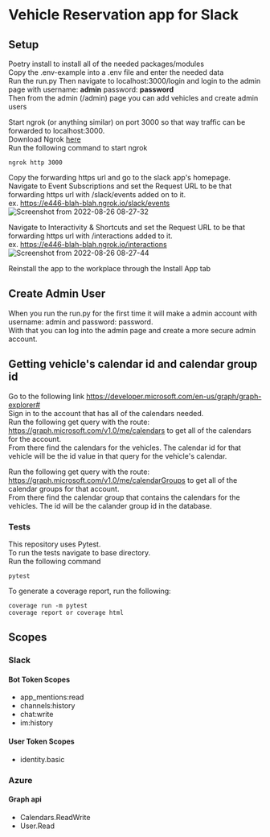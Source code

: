 # Vehicle Reservation app for Slack

## Setup  
Poetry install to install all of the needed packages/modules    
Copy the .env-example into a .env file and enter the needed data  
Run the run.py
Then navigate to localhost:3000/login and login to the admin page with username: **admin** password: **password**    
Then from the admin (/admin) page you can add vehicles and create admin users  

Start ngrok (or anything similar) on port 3000 so that way traffic can be forwarded to localhost:3000.  
Download Ngrok [here](https://ngrok.com/download)  
Run the following command to start ngrok
```
ngrok http 3000
```
Copy the forwarding https url and go to the slack app's homepage.  
Navigate to Event Subscriptions and set the Request URL to be that forwarding https url with /slack/events added on to it.  
ex. https://e446-blah-blah.ngrok.io/slack/events  
![Screenshot from 2022-08-26 08-27-32](https://user-images.githubusercontent.com/78196548/186927233-688045ed-1ad8-439b-8cd5-8d1e5ea08053.png)

Navigate to Interactivity & Shortcuts and set the Request URL to be that forwarding https url with /interactions added to it.  
ex. https://e446-blah-blah.ngrok.io/interactions  
 ![Screenshot from 2022-08-26 08-27-44](https://user-images.githubusercontent.com/78196548/186927374-fffb86e8-08b7-4e56-a615-13ef42615254.png)

Reinstall the app to the workplace through the Install App tab

## Create Admin User  
When you run the run.py for the first time it will make a admin account with username: admin and password: password.  
With that you can log into the admin page and create a more secure admin account.  

## Getting vehicle's calendar id and calendar group id  
Go to the following link https://developer.microsoft.com/en-us/graph/graph-explorer#  
Sign in to the account that has all of the calendars needed.  
Run the following get query with the route: https://graph.microsoft.com/v1.0/me/calendars to get all of the calendars for the account.  
From there find the calendars for the vehicles. The calendar id for that vehicle will be the id value in that query for the vehicle's calendar.  

Run the following get query with the route: https://graph.microsoft.com/v1.0/me/calendarGroups to get all of the calendar groups for that account.  
From there find the calendar group that contains the calendars for the vehicles. The id will be the calander group id in the database. 
### Tests  
This repository uses Pytest.  
To run the tests navigate to base directory.  
Run the following command
```
pytest
```
To generate a coverage report, run the following:  
```
coverage run -m pytest
coverage report or coverage html
```  

## Scopes  
### Slack 
#### **Bot Token Scopes**
- app_mentions:read  
- channels:history  
- chat:write  
- im:history  
#### **User Token Scopes**  
- identity.basic  

### Azure  
#### **Graph api**  
- Calendars.ReadWrite  
- User.Read  
